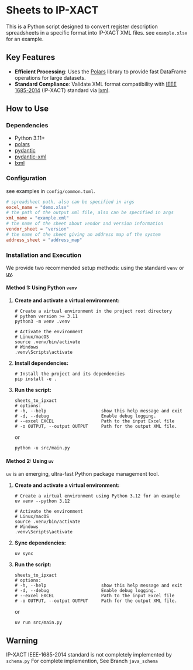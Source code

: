 # Sheets to IP-XACT

This is a Python script designed to convert register description spreadsheets in a specific format into IP-XACT XML files. see `example.xlsx` for an example.

## Key Features

- **Efficient Processing**: Uses the [Polars](https://www.pola.rs/) library to provide fast DataFrame operations for large datasets.
- **Standard Compliance**: Validate XML format compatibility with [IEEE 1685-2014](https://ieeexplore.ieee.org/document/6898803) (IP-XACT) standard
 via [lxml](https://lxml.de/).

## How to Use

### Dependencies

- Python 3.11+
- [polars](https://www.pola.rs/)
- [pydantic](https://docs.pydantic.dev/latest/)
- [pydantic-xml](https://pydantic-xml.readthedocs.io/en/latest/index.html)
- [lxml](https://lxml.de/)

### Configuration

see examples in `config/common.toml`. 
```toml
# spreadsheet path, also can be specified in args
excel_name = "demo.xlsx"
# the path of the output xml file, also can be specified in args
xml_name = "example.xml"
# the name of the sheet about vendor and version information
vendor_sheet = "version"
# the name of the sheet giving an address map of the system
address_sheet = "address_map"
```

### Installation and Execution

We provide two recommended setup methods: using the standard `venv` or [uv](https://docs.astral.sh/uv/).

#### Method 1: Using Python `venv`

1. **Create and activate a virtual environment:**

   ```shell
   # Create a virtual environment in the project root directory  
   # python version >= 3.11
   python3 -m venv .venv  
   
   # Activate the environment  
   # Linux/macOS  
   source .venv/bin/activate  
   # Windows  
   .venv\Scripts\activate  
   ```

2. **Install dependencies:**

   ```shell
   # Install the project and its dependencies  
   pip install -e .  
   ```

3. **Run the script:**

   ```shell
   sheets_to_ipxact
   # options:
   # -h, --help                     show this help message and exit
   # -d, --debug                    Enable debug logging.
   # --excel EXCEL                  Path to the input Excel file
   # -o OUTPUT, --output OUTPUT     Path for the output XML file.
   ```
   or
   ```shell
   python -u src/main.py
   ```

#### Method 2: Using `uv`

`uv` is an emerging, ultra-fast Python package management tool.

1. **Create and activate a virtual environment:**

   ```shell
   # Create a virtual environment using Python 3.12 for an example
   uv venv --python 3.12  
   
   # Activate the environment  
   # Linux/macOS  
   source .venv/bin/activate  
   # Windows  
   .venv\Scripts\activate  
   ```

2. **Sync dependencies:**

   ```shell
   uv sync
   ```

3. **Run the script:**

   ```shell
   sheets_to_ipxact
   # options:
   # -h, --help                     show this help message and exit
   # -d, --debug                    Enable debug logging.
   # --excel EXCEL                  Path to the input Excel file
   # -o OUTPUT, --output OUTPUT     Path for the output XML file.
   ```
   or
   ```shell
   uv run src/main.py
   ```


## Warning
IP-XACT IEEE-1685-2014 standard is not completely implemented by `schema.py`
For complete implemention, See Branch `java_schema`
